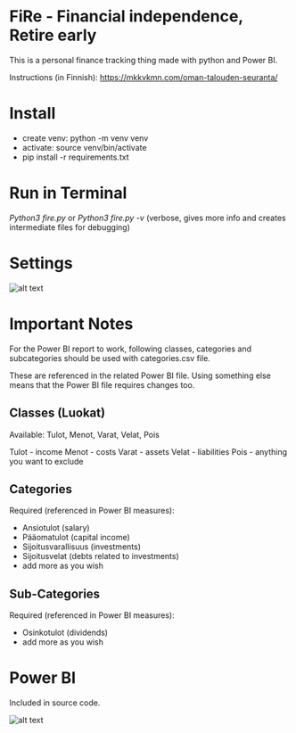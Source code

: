 # FiRe - Financial independence, Retire early
This is a personal finance tracking thing made with python and Power BI.

Instructions (in Finnish): https://mkkvkmn.com/oman-talouden-seuranta/

# Install

- create venv: python -m venv venv
- activate: source venv/bin/activate
- pip install -r requirements.txt

# Run in Terminal
*Python3 fire.py* or *Python3 fire.py -v* (verbose, gives more info and creates intermediate files for debugging)

# Settings
![alt text](https://github.com/mkkvkmn/fire/blob/main/assets/glob.png?raw=true)

# Important Notes
For the Power BI report to work, following classes, categories and subcategories should be used with categories.csv file.

These are referenced in the related Power BI file. Using something else means that the Power BI file requires changes too.

## Classes (Luokat)
Available: Tulot, Menot, Varat, Velat, Pois

Tulot - income
Menot - costs
Varat - assets
Velat - liabilities
Pois - anything you want to exclude

## Categories
Required (referenced in Power BI measures):

- Ansiotulot (salary)
- Pääomatulot (capital income)
- Sijoitusvarallisuus (investments)
- Sijoitusvelat (debts related to investments)
- add more as you wish

## Sub-Categories
Required (referenced in Power BI measures):

- Osinkotulot (dividends)
- add more as you wish

# Power BI
Included in source code.

![alt text](https://github.com/mkkvkmn/fire/blob/main/assets/fire.png?raw=true)
